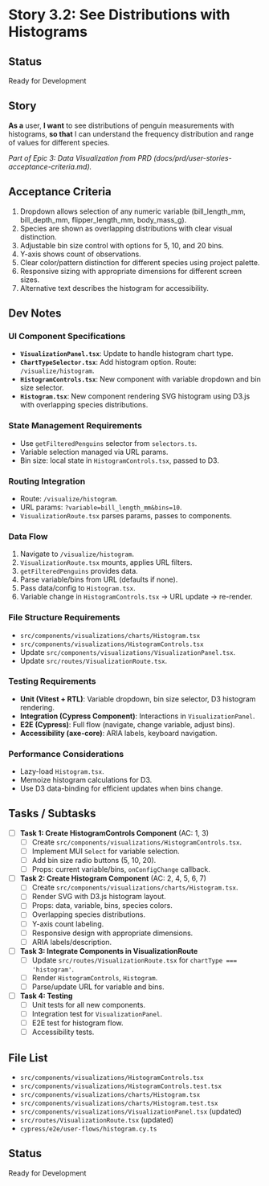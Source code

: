 # Story 3.2: See Distributions with Histograms

## Status

Ready for Development

## Story

**As a** user,
**I want** to see distributions of penguin measurements with histograms,
**so that** I can understand the frequency distribution and range of values for different species.

_Part of Epic 3: Data Visualization from PRD (docs/prd/user-stories-acceptance-criteria.md)._

## Acceptance Criteria

1. Dropdown allows selection of any numeric variable (bill_length_mm, bill_depth_mm, flipper_length_mm, body_mass_g).
2. Species are shown as overlapping distributions with clear visual distinction.
3. Adjustable bin size control with options for 5, 10, and 20 bins.
4. Y-axis shows count of observations.
5. Clear color/pattern distinction for different species using project palette.
6. Responsive sizing with appropriate dimensions for different screen sizes.
7. Alternative text describes the histogram for accessibility.

## Dev Notes

### UI Component Specifications

- **`VisualizationPanel.tsx`**: Update to handle histogram chart type.
- **`ChartTypeSelector.tsx`**: Add histogram option. Route: `/visualize/histogram`.
- **`HistogramControls.tsx`**: New component with variable dropdown and bin size selector.
- **`Histogram.tsx`**: New component rendering SVG histogram using D3.js with overlapping species distributions.

### State Management Requirements

- Use `getFilteredPenguins` selector from `selectors.ts`.
- Variable selection managed via URL params.
- Bin size: local state in `HistogramControls.tsx`, passed to D3.

### Routing Integration

- Route: `/visualize/histogram`.
- URL params: `?variable=bill_length_mm&bins=10`.
- `VisualizationRoute.tsx` parses params, passes to components.

### Data Flow

1. Navigate to `/visualize/histogram`.
2. `VisualizationRoute.tsx` mounts, applies URL filters.
3. `getFilteredPenguins` provides data.
4. Parse variable/bins from URL (defaults if none).
5. Pass data/config to `Histogram.tsx`.
6. Variable change in `HistogramControls.tsx` → URL update → re-render.

### File Structure Requirements

- `src/components/visualizations/charts/Histogram.tsx`
- `src/components/visualizations/HistogramControls.tsx`
- Update `src/components/visualizations/VisualizationPanel.tsx`.
- Update `src/routes/VisualizationRoute.tsx`.

### Testing Requirements

- **Unit (Vitest + RTL)**: Variable dropdown, bin size selector, D3 histogram rendering.
- **Integration (Cypress Component)**: Interactions in `VisualizationPanel`.
- **E2E (Cypress)**: Full flow (navigate, change variable, adjust bins).
- **Accessibility (axe-core)**: ARIA labels, keyboard navigation.

### Performance Considerations

- Lazy-load `Histogram.tsx`.
- Memoize histogram calculations for D3.
- Use D3 data-binding for efficient updates when bins change.

## Tasks / Subtasks

- [ ] **Task 1: Create HistogramControls Component** (AC: 1, 3)
  - [ ] Create `src/components/visualizations/HistogramControls.tsx`.
  - [ ] Implement MUI `Select` for variable selection.
  - [ ] Add bin size radio buttons (5, 10, 20).
  - [ ] Props: current variable/bins, `onConfigChange` callback.

- [ ] **Task 2: Create Histogram Component** (AC: 2, 4, 5, 6, 7)
  - [ ] Create `src/components/visualizations/charts/Histogram.tsx`.
  - [ ] Render SVG with D3.js histogram layout.
  - [ ] Props: data, variable, bins, species colors.
  - [ ] Overlapping species distributions.
  - [ ] Y-axis count labeling.
  - [ ] Responsive design with appropriate dimensions.
  - [ ] ARIA labels/description.

- [ ] **Task 3: Integrate Components in VisualizationRoute**
  - [ ] Update `src/routes/VisualizationRoute.tsx` for `chartType === 'histogram'`.
  - [ ] Render `HistogramControls`, `Histogram`.
  - [ ] Parse/update URL for variable and bins.

- [ ] **Task 4: Testing**
  - [ ] Unit tests for all new components.
  - [ ] Integration test for `VisualizationPanel`.
  - [ ] E2E test for histogram flow.
  - [ ] Accessibility tests.

## File List

- `src/components/visualizations/HistogramControls.tsx`
- `src/components/visualizations/HistogramControls.test.tsx`
- `src/components/visualizations/charts/Histogram.tsx`
- `src/components/visualizations/charts/Histogram.test.tsx`
- `src/components/visualizations/VisualizationPanel.tsx` (updated)
- `src/routes/VisualizationRoute.tsx` (updated)
- `cypress/e2e/user-flows/histogram.cy.ts`

## Status

Ready for Development
